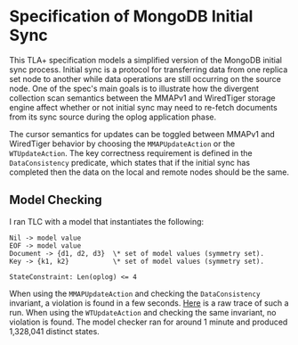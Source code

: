 # Specification of MongoDB Initial Sync


This TLA+ specification models a simplified version of the MongoDB initial sync process. Initial sync is a protocol for transferring data from one replica set node to another while data operations are still occurring on the source node. One of the spec's main goals is to illustrate how the divergent collection scan semantics between the MMAPv1 and WiredTiger storage engine affect whether or not initial sync may need to re-fetch documents from its sync source during the oplog application phase.

The cursor semantics for updates can be toggled between MMAPv1 and WiredTiger behavior by choosing the `MMAPUpdateAction` or the `WTUpdateAction`. The key correctness requirement is defined in the `DataConsistency` predicate, which states that if the initial sync has completed then the data on the local and remote nodes should be the same. 

## Model Checking

I ran TLC with a model that instantiates the following:

```
Nil -> model value
EOF -> model value
Document -> {d1, d2, d3}  \* set of model values (symmetry set).
Key -> {k1, k2}           \* set of model values (symmetry set).

StateConstraint: Len(oplog) <= 4
```
When using the `MMAPUpdateAction` and checking the `DataConsistency` invariant, a violation is found in a few seconds. [Here](traces/mmap_initial_sync_consistency_violation.txt) is a raw trace of such a run. When using the `WTUpdateAction` and checking the same invariant, no violation is found. The model checker ran for around 1 minute and produced 1,328,041 distinct states.

